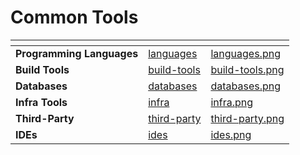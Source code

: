 # Common Tools

<table data-card-size="large" data-view="cards">
   <thead>
      <tr>
         <th></th>
         <th data-hidden data-card-target data-type="content-ref"></th>
         <th data-hidden data-card-cover data-type="files"></th>
      </tr>
   </thead>
   <tbody>
      <tr>
         <td><strong>Programming Languages</strong></td>
         <td><a href="languages/">languages</a></td>
         <td><a href="../../.gitbook/assets/languages.png">languages.png</a></td>
      </tr>
      <tr>
         <td><strong>Build Tools</strong></td>
         <td><a href="build-tools/">build-tools</a></td>
         <td><a href="../../.gitbook/assets/build-tools.png">build-tools.png</a></td>
      </tr>
      <tr>
         <td><strong>Databases</strong></td>
         <td><a href="databases/">databases</a></td>
         <td><a href="../../.gitbook/assets/databases.png">databases.png</a></td>
      </tr>
      <tr>
         <td><strong>Infra Tools</strong></td>
         <td><a href="infra/">infra</a></td>
         <td><a href="../../.gitbook/assets/infra.png">infra.png</a></td>
      </tr>
      <tr>
         <td><strong>Third-Party</strong></td>
         <td><a href="third-party/">third-party</a></td>
         <td><a href="../../.gitbook/assets/third-party.png">third-party.png</a></td>
      </tr>
      <tr>
         <td><strong>IDEs</strong></td>
         <td><a href="ides/">ides</a></td>
         <td><a href="../../.gitbook/assets/ides.png">ides.png</a></td>
      </tr>
   </tbody>
</table>
